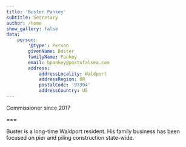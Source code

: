 ```yaml
---
title: 'Buster Pankey'
subtitle: Secretary
author: /home
show_gallery: false
data:
    person:
        '@type': Person
        givenName: Buster
        familyName: Pankey
        email: bpankey@portofalsea.com
        address:
            addressLocality: Waldport
            addressRegion: OR
            postalCode: '97394'
            addressCountry: US
---
```



Commissioner since 2017

===

Buster is a long-time Waldport resident. His family business has been focused on pier and piling construction state-wide.

